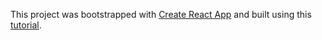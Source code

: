 This project was bootstrapped with [Create React App](https://github.com/facebook/create-react-app) and built using this [tutorial](https://youtu.be/e_ZibOe77yo).